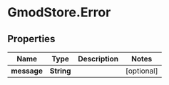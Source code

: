 # GmodStore.Error

## Properties

Name | Type | Description | Notes
------------ | ------------- | ------------- | -------------
**message** | **String** |  | [optional] 


